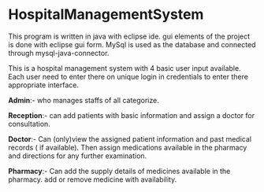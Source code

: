 # HospitalManagementSystem

This program is written in java with eclipse ide. gui elements of the project is done with eclipse gui form.
MySql is used as the database and connected through mysql-java-connector. 

This is a hospital management system with 4 basic user input available. Each user need to enter there on unique login in
credentials to enter there appropriate interface.


**Admin**:- who manages staffs of all categorize. 

**Reception**:- can add patients with basic information and assign a doctor for consultation.

**Doctor**:- Can (only)view the assigned patient information and past medical records ( if available).
Then assign medications available in the pharmacy and directions for any further examination.

**Pharmacy**:- Can add the supply details of medicines available in the pharmacy. add or remove medicine with availability.
